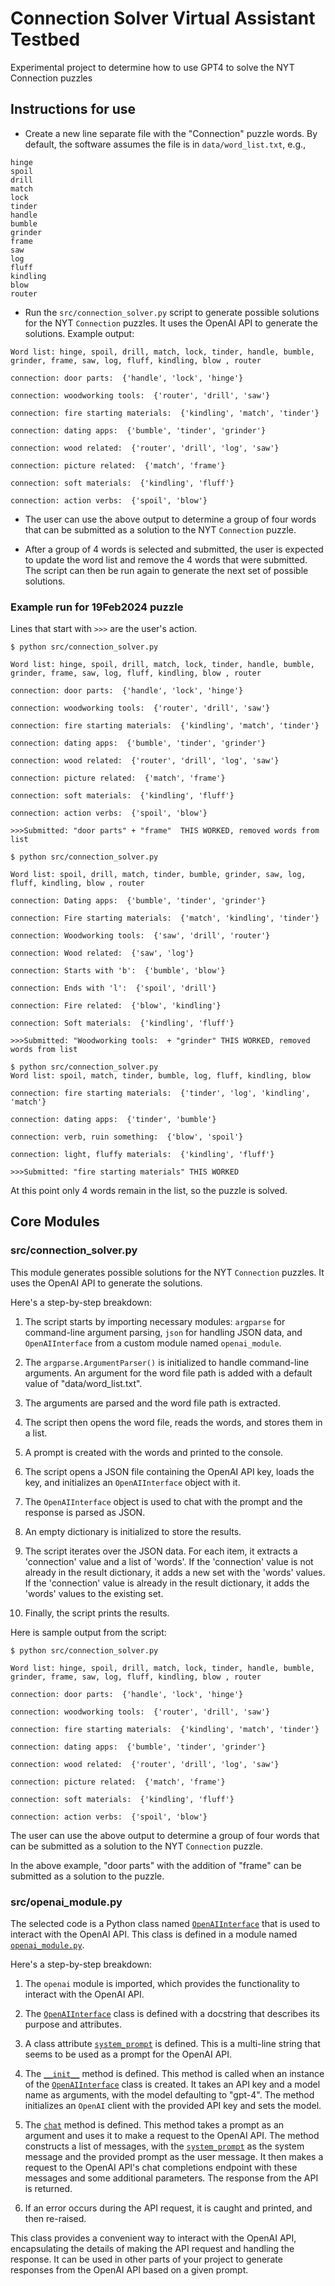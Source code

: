 # Connection Solver Virtual Assistant Testbed

Experimental project to determine how to use GPT4 to solve the NYT Connection puzzles

## Instructions for use
* Create a new line separate file with the "Connection" puzzle words.  By default, the software assumes
the file is in `data/word_list.txt`, e.g.,
```
hinge
spoil
drill
match
lock
tinder
handle
bumble
grinder
frame
saw
log
fluff
kindling
blow 
router
```

* Run the `src/connection_solver.py` script to generate possible solutions for the NYT `Connection` puzzles. It uses the OpenAI API to generate the solutions.  Example output:

```
Word list: hinge, spoil, drill, match, lock, tinder, handle, bumble, grinder, frame, saw, log, fluff, kindling, blow , router

connection: door parts:  {'handle', 'lock', 'hinge'}

connection: woodworking tools:  {'router', 'drill', 'saw'}

connection: fire starting materials:  {'kindling', 'match', 'tinder'}

connection: dating apps:  {'bumble', 'tinder', 'grinder'}

connection: wood related:  {'router', 'drill', 'log', 'saw'}

connection: picture related:  {'match', 'frame'}

connection: soft materials:  {'kindling', 'fluff'}

connection: action verbs:  {'spoil', 'blow'}

```

* The user can use the above output to determine a group of four words that can be submitted as a solution to the NYT `Connection` puzzle.

* After a group of 4 words is selected and submitted, the user is expected to update the word list and remove the 4 words that were submitted.  The script can then be run again to generate the next set of possible solutions.


### Example run for 19Feb2024 puzzle

Lines that start with `>>>` are the user's action.

```
$ python src/connection_solver.py

Word list: hinge, spoil, drill, match, lock, tinder, handle, bumble, grinder, frame, saw, log, fluff, kindling, blow , router

connection: door parts:  {'handle', 'lock', 'hinge'}

connection: woodworking tools:  {'router', 'drill', 'saw'}

connection: fire starting materials:  {'kindling', 'match', 'tinder'}

connection: dating apps:  {'bumble', 'tinder', 'grinder'}

connection: wood related:  {'router', 'drill', 'log', 'saw'}

connection: picture related:  {'match', 'frame'}

connection: soft materials:  {'kindling', 'fluff'}

connection: action verbs:  {'spoil', 'blow'}

>>>Submitted: "door parts" + "frame"  THIS WORKED, removed words from list

$ python src/connection_solver.py

Word list: spoil, drill, match, tinder, bumble, grinder, saw, log, fluff, kindling, blow , router

connection: Dating apps:  {'bumble', 'tinder', 'grinder'}

connection: Fire starting materials:  {'match', 'kindling', 'tinder'}

connection: Woodworking tools:  {'saw', 'drill', 'router'}

connection: Wood related:  {'saw', 'log'}

connection: Starts with 'b':  {'bumble', 'blow'}

connection: Ends with 'l':  {'spoil', 'drill'}

connection: Fire related:  {'blow', 'kindling'}

connection: Soft materials:  {'kindling', 'fluff'}

>>>Submitted: "Woodworking tools:  + "grinder" THIS WORKED, removed words from list

$ python src/connection_solver.py
Word list: spoil, match, tinder, bumble, log, fluff, kindling, blow 

connection: fire starting materials:  {'tinder', 'log', 'kindling', 'match'}

connection: dating apps:  {'tinder', 'bumble'}

connection: verb, ruin something:  {'blow', 'spoil'}

connection: light, fluffy materials:  {'kindling', 'fluff'}

>>>Submitted: "fire starting materials" THIS WORKED

```

At this point only 4 words remain in the list, so the puzzle is solved.


## Core Modules

### src/connection_solver.py

This module generates possible solutions for the NYT `Connection` puzzles. It uses the OpenAI API to generate the solutions.

Here's a step-by-step breakdown:

1. The script starts by importing necessary modules: `argparse` for command-line argument parsing, `json` for handling JSON data, and `OpenAIInterface` from a custom module named `openai_module`.

2. The `argparse.ArgumentParser()` is initialized to handle command-line arguments. An argument for the word file path is added with a default value of "data/word_list.txt".

3. The arguments are parsed and the word file path is extracted.

4. The script then opens the word file, reads the words, and stores them in a list.

5. A prompt is created with the words and printed to the console.

6. The script opens a JSON file containing the OpenAI API key, loads the key, and initializes an `OpenAIInterface` object with it.

7. The `OpenAIInterface` object is used to chat with the prompt and the response is parsed as JSON.

8. An empty dictionary is initialized to store the results.

9. The script iterates over the JSON data. For each item, it extracts a 'connection' value and a list of 'words'. If the 'connection' value is not already in the result dictionary, it adds a new set with the 'words' values. If the 'connection' value is already in the result dictionary, it adds the 'words' values to the existing set.

10. Finally, the script prints the results.

Here is sample output from the script:

```
$ python src/connection_solver.py

Word list: hinge, spoil, drill, match, lock, tinder, handle, bumble, grinder, frame, saw, log, fluff, kindling, blow , router

connection: door parts:  {'handle', 'lock', 'hinge'}

connection: woodworking tools:  {'router', 'drill', 'saw'}

connection: fire starting materials:  {'kindling', 'match', 'tinder'}

connection: dating apps:  {'bumble', 'tinder', 'grinder'}

connection: wood related:  {'router', 'drill', 'log', 'saw'}

connection: picture related:  {'match', 'frame'}

connection: soft materials:  {'kindling', 'fluff'}

connection: action verbs:  {'spoil', 'blow'}
```

The user can use the above output to determine a group of four words that can be submitted as a solution to the NYT `Connection` puzzle.

In the above example, "door parts" with the addition of "frame" can be submitted as a solution to the puzzle.

### src/openai_module.py

The selected code is a Python class named [`OpenAIInterface`](command:_github.copilot.openSymbolInFile?%5B%22src%2Fopenai_module.py%22%2C%22OpenAIInterface%22%5D "src/openai_module.py") that is used to interact with the OpenAI API. This class is defined in a module named [`openai_module.py`](command:_github.copilot.openRelativePath?%5B%22src%2Fopenai_module.py%22%5D "src/openai_module.py").

Here's a step-by-step breakdown:

1. The `openai` module is imported, which provides the functionality to interact with the OpenAI API.

2. The [`OpenAIInterface`](command:_github.copilot.openSymbolInFile?%5B%22src%2Fopenai_module.py%22%2C%22OpenAIInterface%22%5D "src/openai_module.py") class is defined with a docstring that describes its purpose and attributes.

3. A class attribute [`system_prompt`](command:_github.copilot.openSymbolInFile?%5B%22src%2Fopenai_module.py%22%2C%22system_prompt%22%5D "src/openai_module.py") is defined. This is a multi-line string that seems to be used as a prompt for the OpenAI API.

4. The [`__init__`](command:_github.copilot.openSymbolInFile?%5B%22src%2Fopenai_module.py%22%2C%22__init__%22%5D "src/openai_module.py") method is defined. This method is called when an instance of the [`OpenAIInterface`](command:_github.copilot.openSymbolInFile?%5B%22src%2Fopenai_module.py%22%2C%22OpenAIInterface%22%5D "src/openai_module.py") class is created. It takes an API key and a model name as arguments, with the model defaulting to "gpt-4". The method initializes an `OpenAI` client with the provided API key and sets the model.

5. The [`chat`](command:_github.copilot.openSymbolInFile?%5B%22src%2Fopenai_module.py%22%2C%22chat%22%5D "src/openai_module.py") method is defined. This method takes a prompt as an argument and uses it to make a request to the OpenAI API. The method constructs a list of messages, with the [`system_prompt`](command:_github.copilot.openSymbolInFile?%5B%22src%2Fopenai_module.py%22%2C%22system_prompt%22%5D "src/openai_module.py") as the system message and the provided prompt as the user message. It then makes a request to the OpenAI API's chat completions endpoint with these messages and some additional parameters. The response from the API is returned.

6. If an error occurs during the API request, it is caught and printed, and then re-raised.

This class provides a convenient way to interact with the OpenAI API, encapsulating the details of making the API request and handling the response. It can be used in other parts of your project to generate responses from the OpenAI API based on a given prompt.

